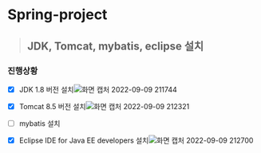 # Spring-project


>## JDK, Tomcat, mybatis, eclipse 설치

### 진행상황

* [x] JDK 1.8 버전 설치![화면 캡처 2022-09-09 211744](https://user-images.githubusercontent.com/74893125/189348270-374b2fd2-ce29-4dbe-b2c0-231f1bc9003b.png)

* [x] Tomcat 8.5 버전 설치![화면 캡처 2022-09-09 212321](https://user-images.githubusercontent.com/74893125/189349083-7d75a04c-599c-456f-a5df-6ee186e18e4b.png)

* [ ] mybatis 설치
* [x] Eclipse IDE for Java EE developers 설치![화면 캡처 2022-09-09 212700](https://user-images.githubusercontent.com/74893125/189349661-a17bbb07-e114-4e06-b1c7-578eb63caa12.png)
